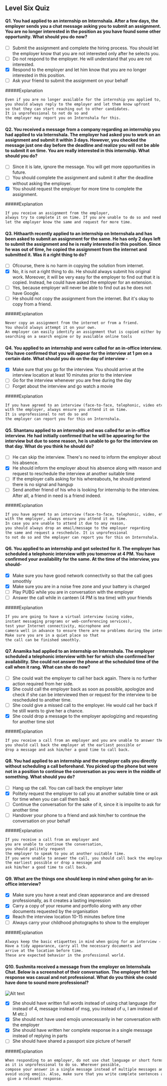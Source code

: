 ## Level Six Quiz

#### Q1. You had applied to an internship on Internshala. After a few days, the employer sends you a chat message asking you to submit an assignment. You are no longer interested in the position as you have found some other opportunity. What should you do now?

- [ ] Submit the assignment and complete the hiring process. You should let the employer know that you are not interested only after he selects you.
- [ ] Do not respond to the employer. He will understand that you are not interested.
- [x] Respond to the employer and let him know that you are no longer interested in this position. 
- [ ] Ask your friend to submit the assignment on your behalf

#####Explanation
```markdown
Even if you are no longer available for the internship you applied to, 
you should always reply to the employer and let them know upfront 
so that they can start reaching out to other candidates. 
It is unprofessional to not do so and 
the employer may report you on Internshala for this.
```

#### Q2. You received a message from a company regarding an internship you had applied to via Internshala. The employer had asked you to work on an assignment and submit it within 3 days. However, you checked the message just one day before the deadline and realize you will not be able to submit it on time. You are really interested in this internship. What should you do?

- [ ] Since it is late, ignore the message. You will get more opportunities in future.
- [ ] You should complete the assignment and submit it after the deadline without asking the employer.
- [x] You should request the employer for more time to complete the assignment.

#####Explanation
```markdown
If you receive an assignment from the employer, 
always try to complete it on time. If you are unable to do so and need an extension, 
let the employer know the same and request for more time.
```

#### Q3. Hithaarth recently applied to an internship on Internshala and has been asked to submit an assignment for the same. He has only 2 days left to submit the assignment and he is really interested in this position. Since he was out of time, he copied the assignment from the internet and submitted it. Was it a right thing to do?

- [ ] Ofcourse, there is no harm in copying the solution from internet.
- [x] No, it is not a right thing to do. He should always submit his original work. Moreover, it will be very easy for the employer to find out that it is copied. Instead, he could have asked the employer for an extension. 
- [ ] Yes, because employer will never be able to find out as he does not have Google.
- [ ] He should not copy the assignment from the internet. But it's okay to copy from a friend.

#####Explanation
```markdown
Never copy an assignment from the internet or from a friend. 
You should always attempt it on your own. 
An employer can easily identify an assignment that is copied either by 
searching on a search engine or by available online tools
```

#### Q4. You applied to an internship and were called for an in-office interview. You have confirmed that you will appear for the interview at 1 pm on a certain date. What should you do on the day of interview -

- [x] Make sure that you go for the interview. You should arrive at the interview location at least 10 minutes prior to the interview 
- [ ] Go for the interview whenever you are free during the day
- [ ] Forget about the interview and go watch a movie

#####Explanation
```markdown
If you have agreed to an interview (face-to-face, telephonic, video etc.) 
with the employer, always ensure you attend it on time. 
It is unprofessional to not do so and 
the employer can report you for this on Internshala.
```

#### Q5. Shantanu applied to an internship and was called for an in-office interview. He had initially confirmed that he will be appearing for the interview but due to some reason, he is unable to go for the interview on that day. What do you think he should do?

- [ ] He can skip the interview. There's no need to inform the employer about his absence.
- [x] He should inform the employer about his absence along with reason and request to reschedule the interview at another suitable time 
- [ ] If the employer calls asking for his whereabouts, he should pretend there is no signal and hangup
- [ ] Send another friend of his who is looking for internship to the interview. After all, a friend in need is a friend indeed.

#####Explanation
```markdown
If you have agreed to an interview (face-to-face, telephonic, video, etc.) 
with the employer, always ensure you attend it on time. 
In case you are unable to attend it due to any reason, 
you should always drop an email/message to the employer regarding 
the same and request a reschedule. It is unprofessional 
to not do so and the employer can report you for this on Internshala.
```

#### Q6. You applied to an internship and got selected for it. The employer has scheduled a telephonic interview with you tomorrow at 4 PM. You have confirmed your availability for the same. At the time of the interview, you should-

- [x] Make sure you have good network connectivity so that the call goes smoothly
- [x] Make sure you are in a noise free zone and your battery is charged 
- [ ] Play PUBG while you are in conversation with the employer
- [ ] Answer the call while in canteen (4 PM is tea time) with your friends

#####Explanation
```markdown
If you are going to have a virtual interview (using video, 
instant messaging programs or web-conferencing services), 
test your Internet connectivity, microphone and 
camera well in advance to ensure there are no problems during the interview. 
Make sure you are in a quiet place so that 
the call can be finished smoothly.
```

#### Q7. Anamika had applied to an internship on Internshala. The employer scheduled a telephonic interview with her for which she confirmed her availability. She could not answer the phone at the scheduled time of the call when it rang. What can she do now?

- [ ] She could wait the employer to call her back again. There is no further action required from her side.
- [x] She could call the employer back as soon as possible, apologize and check if she can be interviewed then or request for the interview to be rescheduled to another time. 
- [ ] She could give a missed call to the employer. He would call her back if he still wants to give her a chance.
- [x] She could drop a message to the employer apologizing and requesting for another time slot 

#####Explanation
```markdown
If you receive a call from an employer and you are unable to answer the call, 
you should call back the employer at the earliest possible or 
drop a message and ask him/her a good time to call back.
```

#### Q8. You had applied to an internship and the employer calls you directly without scheduling a call beforehand. You picked up the phone but were not in a position to continue the conversation as you were in the middle of something. What should you do?

- [ ] Hang up the call. You can call back the employer later
- [x] Politely request the employer to call you at another suitable time or ask for time when you can call them back 
- [ ] Continue the conversation for the sake of it, since it is impolite to ask for another time
- [ ] Handover your phone to a friend and ask him/her to continue the conversation on your behalf 

#####Explanation
```markdown
If you receive a call from an employer and 
you are unable to continue the conversation, 
you should politely request 
the employer to speak to you at another suitable time. 
If you were unable to answer the call, you should call back the employer at 
the earliest possible or drop a message and 
ask him/her a good time to call back.
```

#### Q9. What are the things one should keep in mind when going for an in-office interview?

- [x] Make sure you have a neat and clean appearance and are dressed professionally, as it creates a lasting impression 
- [x] Carry a copy of your resume and portfolio along with any other documents requested by the organisation 
- [x] Reach the interview location 10-15 minutes before time
- [ ] Always carry your childhood photographs to show to the employer

#####Explanation
```markdown
Always keep the basic etiquettes in mind when going for an interview - 
Have a tidy appearance, carry all the necessary documents and 
arrive at the location before time. 
These are expected behavior in the professional world.
```


#### Q10. Sushmita received a message from the employer on Internshala Chat. Below is a screenshot of their conversation. The employer felt her response was casual and not professional. What do you think she could have done to sound more professional?

![Alt text](https://internshala.com/uploads/rating/6-1-10-mobile.png)

- [x] She should have written full words instead of using chat language (for instead of 4, message instead of msg, you instead of u, I am instead of M etc.) 
- [x] She should not have used emojis unnecessarily in her conversation with the employer
- [x] She should have written her complete response in a single message instead of replying in parts 
- [ ] She should have shared a passport size picture of herself

#####Explanation
```markdown
When responding to an employer, do not use chat language or short forms, 
as it is unprofessional to do so. Wherever possible, 
compose your answer in a single message instead of multiple messages and 
avoid using emojis. Also, make sure that you write complete sentences and
 give a relevant response.
```